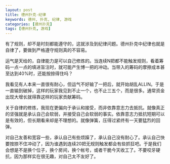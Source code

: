 ```yaml
---
layout: post
title: 德州扑克-纪律
keywords: 德州, 扑克, 纪律, 游戏
categories: [德州扑克]
tags: [德州扑克, 游戏]
---
```

有了规则，却不是时刻都能遵守的，这就涉及到纪律问题。德州扑克中纪律也就是自律了，要做到严格遵守规则真的不容易。

运气是天给的，自律能力是可以自己修炼的。当连续N把都不能触发规则，看着筹码一点一点的填进盲注时，就可能产生博一把的冲动。当带入的筹码的摩擦成本甚至达到40%时，还能按捺得住吗？
<!-- more -->
我看见有人本来一直很有耐心，但运气不好输了一把后，就开始胡乱ALLIN。于是一直输到破掉，这样的玩家我见到不止一个，也不止三五个，而是很多。通常资金出现大增长就得靠这样的玩家贡献筹码。

关于自律的修炼，我现在更偏向于承认和接受，而非依靠意志力去抵抗。就像真正的坚强就是承认自己会软弱，并接受自己会软弱的事实。依靠意志力抵抗短期可以是有效的，但长期看来却是不理想的。就像弹簧，压得过紧终有一天要猛烈的回弹。

对自己友善和宽容一些，承认自己有些烦躁了，承认自己没有耐心了。承认自己快要按捺不住冲动了，因为谁遇到连续20把无规则触发都会有些抓狂吧。于是我们会想是不是换个位子，换个房间，换个帐号，或者干脆今天收工了。不要咬牙硬抗，因为那样实在很无趣，对自己太不友好了。
